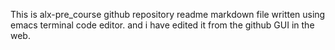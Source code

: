 This is alx-pre_course github repository readme markdown file written using emacs terminal code editor.
and i have edited it from the github GUI in the web.
